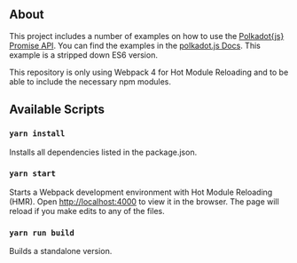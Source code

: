 ## About
This project includes a number of examples on how to use the [Polkadot{js} Promise API](https://polkadot.js.org/api/api/classes/_promise_index_.apipromise.html). You can find the examples in the [polkadot.js Docs](https://polkadot.js.org/api/examples/promise/).
This example is a stripped down ES6 version.

This repository is only using Webpack 4 for Hot Module Reloading and to be able to include the necessary npm modules.

## Available Scripts

### `yarn install`
Installs all dependencies listed in the package.json.

### `yarn start`
Starts a Webpack development environment with Hot Module Reloading (HMR).
Open [http://localhost:4000](http://localhost:4000) to view it in the browser.
The page will reload if you make edits to any of the files.

### `yarn run build`
Builds a standalone version.
